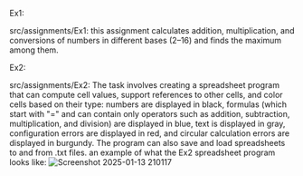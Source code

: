 Ex1:

src/assignments/Ex1: this assignment calculates addition, multiplication, and conversions of numbers in different bases (2–16) and finds the maximum among them. 

Ex2:

src/assignments/Ex2: The task involves creating a spreadsheet program that can compute cell values, support references to other cells, and color cells based on their type: numbers are displayed in black, formulas (which start with "=" and can contain only operators such as addition, subtraction, multiplication, and division) are displayed in blue, text is displayed in gray, configuration errors are displayed in red, and circular calculation errors are displayed in burgundy. The program can also save and load spreadsheets to and from .txt files.
an example of what the Ex2 spreadsheet program looks like:
![Screenshot 2025-01-13 210117](https://github.com/user-attachments/assets/339f699e-356f-490c-aba2-0c88c8009ec1)
